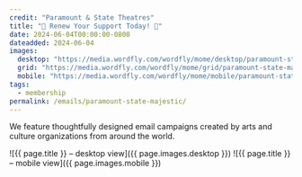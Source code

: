 ```yaml
---
credit: "Paramount & State Theatres"
title: "🤡 Renew Your Support Today! 🐘"
date: 2024-06-04T00:00:00-0800
dateadded: 2024-06-04
images:
  desktop: "https://media.wordfly.com/wordfly/mome/desktop/paramount-state-majestic.jpg"
  grid: "https://media.wordfly.com/wordfly/mome/grid/paramount-state-majestic.jpg"
  mobile: "https://media.wordfly.com/wordfly/mome/mobile/paramount-state-majestic.jpg"
tags:
  - membership
permalink: /emails/paramount-state-majestic/
---
```

We feature thoughtfully designed email campaigns created by arts and culture organizations from around the world.

![{{ page.title }} – desktop view]({{ page.images.desktop }})
![{{ page.title }} – mobile view]({{ page.images.mobile }})
